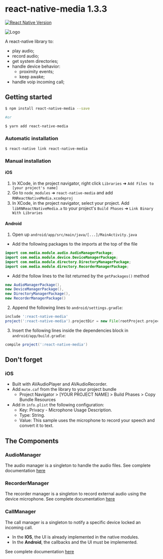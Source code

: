 

# react-native-media 1.3.3

[![React Native Version](https://img.shields.io/badge/react--native-latest-blue.svg?style=flat-square)](http://facebook.github.io/react-native/releases)

![Logo](logo.png)

A react-native library to:
- play audio;
- record audio;
- get system directories;
- handle device behavior:
    - proximity events;
    - keep awake;
- handle voip incoming call;

## Getting started
```bash
$ npm install react-native-media --save

#or

$ yarn add react-native-media
```

### Automatic installation

`$ react-native link react-native-media`

### Manual installation

#### iOS

1. In XCode, in the project navigator, right click `Libraries` ➜ `Add Files to [your project's name]`
2. Go to `node_modules` ➜ `react-native-media` and add `RNReactNativeMedia.xcodeproj`
3. In XCode, in the project navigator, select your project. Add `libRNReactNativeMedia.a` to your project's `Build Phases` ➜ `Link Binary With Libraries`

#### Android

1. Open up `android/app/src/main/java/[...]/MainActivity.java`
  - Add the following packages to the imports at the top of the file
```java
import com.media.module.audio.AudioManagerPackage;
import com.media.module.device.DeviceManagerPackage;
import com.media.module.directory.DirectoryManagerPackage;
import com.media.module.directory.RecorderManagerPackage;
```
  - Add the follow lines to the list returned by the `getPackages()` method
```java
new AudioManagerPackage(),
new DeviceManagerPackage(),
new DirectoryManagerPackage(),
new RecorderManagerPackage()
```
2. Append the following lines to `android/settings.gradle`:
```groovy
include ':react-native-media'
project(':react-native-media').projectDir = new File(rootProject.projectDir, '../node_modules/react-native-media/android')
```
3. Insert the following lines inside the dependencies block in `android/app/build.gradle`:
```groovy
compile project(':react-native-media')
```
## Don't forget

### iOS

* Built with AVAudioPlayer and AVAudioRecorder.
* Add `mute.caf` from the library to your project bundle
    * Project Navigator > [YOUR PROJECT NAME] > Build Phases > Copy Bundle Resources
* Add in `info.plist` the following configuration:
    * Key: Privacy - Microphone Usage Description.
    * Type: String.
    * Value: This sample uses the microphone to record your speech and convert it to text.

## The Components

### AudioManager

The audio manager is a singleton to handle the audio files.
See complete documentation [here](https://github.com/renanpupin/react-native-media/wiki/AudioManager)

### RecorderManager

The recorder manager is a singleton to record external audio using the device microphone.
See complete documentation [here](https://github.com/renanpupin/react-native-media/wiki/RecorderManager)

### CallManager

The call manager is a singleton to notify a specific device locked an incoming call.
* In the **IOS**, the UI is already implemented in the native modules.
* In the **Android**, the callbacks  and the UI must be implemented.

See complete documentation [here](https://github.com/renanpupin/react-native-media/wiki/CallManager)

